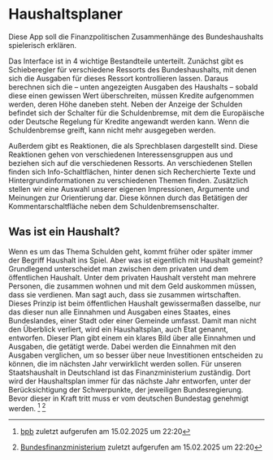 # Haushaltsplaner
Diese App soll die Finanzpolitischen Zusammenhänge des Bundeshaushalts spielerisch erklären.

Das Interface ist in 4 wichtige Bestandteile unterteilt.
Zunächst gibt es Schieberegler für verschiedene Ressorts des Bundeshaushalts, mit denen sich die Ausgaben für dieses Ressort kontrollieren lassen.
Daraus berechnen sich die – unten angezeigten Ausgaben des Haushalts – sobald diese einen gewissen Wert überschreiten, müssen Kredite aufgenommen werden,
deren Höhe daneben steht. Neben der Anzeige der Schulden befindet sich der Schalter für die Schuldenbremse, mit dem die Europäische oder Deutsche Regelung für Kredite angewandt werden kann.
Wenn die Schuldenbremse greift, kann nicht mehr ausgegeben werden.

Außerdem gibt es Reaktionen, die als Sprechblasen dargestellt sind. Diese Reaktionen gehen von verschiedenen Interessensgruppen aus und beziehen sich auf die verschiedenen Ressorts.
An verschiedenen Stellen finden sich Info-Schaltflächen, hinter denen sich Recherchierte Texte und Hintergrundinformationen zu verschiedenen Themen finden.
Zusätzlich stellen wir eine Auswahl unserer eigenen Impressionen, Argumente und Meinungen zur Orientierung dar. Diese können durch das Betätigen der Kommentarschaltfläche neben dem Schuldenbremsenschalter.


## Was ist ein Haushalt?
Wenn es um das Thema Schulden geht, kommt früher oder später immer der Begriff Haushalt ins Spiel. Aber was ist eigentlich mit Haushalt gemeint?
Grundlegend unterscheidet man zwischen dem privaten und dem öffentlichen Haushalt. 
Unter dem privaten Haushalt versteht man mehrere Personen, die zusammen wohnen und mit dem Geld auskommen müssen, dass sie verdienen. Man sagt auch, dass sie zusammen wirtschaften.
Dieses Prinzip ist beim öffentlichen Haushalt gewissermaßen dasselbe, nur das dieser nun alle Einnahmen und Ausgaben eines Staates, eines Bundeslandes, einer Stadt oder einer Gemeinde umfasst. Damit man nicht den Überblick verliert, wird ein Haushaltsplan, auch Etat genannt, entworfen. Dieser Plan gibt einem ein klares Bild über alle Einnahmen und Ausgaben, die getätigt werde.  Dabei werden die Einnahmen mit den Ausgaben verglichen, um so besser über neue Investitionen entscheiden zu können, die im nächsten Jahr verwirklicht werden sollen. 
Für unseren Staatshaushalt in Deutschland ist das Finanzministerium zuständig. Dort wird der Haushaltsplan immer für das nächste Jahr entworfen, unter der Berücksichtigung der Schwerpunkte, der jeweiligen Bundesregierung. Bevor dieser in Kraft tritt muss er vom deutschen Bundestag genehmigt werden. [^1] [^2]
[^1]: [bpb](https://www.bpb.de/kurz-knapp/lexika/das-junge-politik-lexikon/321171/staatshaushalt-haushalt/) zuletzt aufgerufen am 15.02.2025 um 22:20
[^2]: [Bundesfinanzministerium](https://www.bundesfinanzministerium.de/Content/DE/Standardartikel/Themen/Oeffentliche_Finanzen/Bundeshaushalt/so-entsteht-der-bundeshaushalt.html) zuletzt aufgerufen am 15.02.2025 um 22:20

